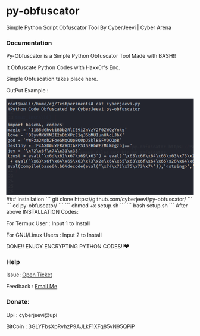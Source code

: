 # py-obfuscator
Simple Python Script Obfuscator Tool By CyberJeevi | Cyber Arena

### Documentation

Py-Obfuscator is a Simple Python Obfuscator Tool Made with BASH!!

It Obfuscate Python Codes with Haxx0r's Enc.

Simple Obfuscation takes place here.

OutPut Example :

<img src="example.png">
### Installation
```
git clone https://github.com/cyberjeevi/py-obfuscator/
```
```
cd py-obfuscator/
```
```
chmod +x setup.sh
```
```
bash setup.sh
```
After above INSTALLATION Codes:

For Termux User : Input 1 to Install 

For GNU/Linux Users : Input 2 to Install

DONE!! ENJOY ENCRYPTING PYTHON CODES!!❤️

### Help
Issue: [Open Ticket](https://github.com/cyberjeevi/py-obfuscator/issues/new)

Feedback : [Email Me](cyberjeevi@gmail.com)

### Donate:
Upi : cyberjeevi@upi

BitCoin : 3GLYFbsXpRvhzP9AJLkF1XFq85vN95QPiP
